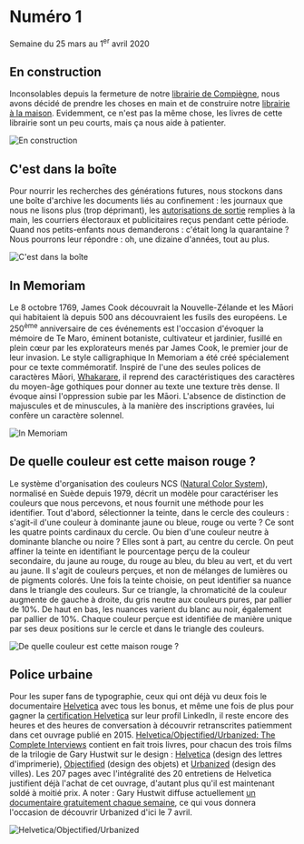 # Numéro 1

Semaine du 25 mars au 1<sup>er</sup> avril 2020

## En construction

Inconsolables depuis la fermeture de notre [librairie de Compiègne][SIGNES],
nous avons décidé de prendre les choses en main et de construire
notre [librairie à la maison][LEGO10270]. Evidemment, ce n'est pas
la même chose, les livres de cette librairie sont un peu courts,
mais ça nous aide à patienter.

[SIGNES]: http://www.librairiedessignes.com/
[LEGO10270]: https://www.lego.com/fr-fr/product/bookshop-10270

![En construction](images/en-construction.jpg)

## C'est dans la boîte

Pour nourrir les recherches des générations futures, nous stockons
dans une boîte d'archive les documents liés au confinement :
les journaux que nous ne lisons plus (trop déprimant),
les [autorisations de sortie][autorisation] remplies à la main,
les courriers électoraux et publicitaires reçus pendant cette période.
Quand nos petits-enfants nous demanderons : c'était long la quarantaine ?
Nous pourrons leur répondre : oh, une dizaine d'années, tout au plus.

![C'est dans la boîte](images/c-est-dans-la-boite.jpg)

[autorisation]: https://www.gouvernement.fr/sites/default/files/cfiles/attestation-deplacement-fr-20200324.pdf

## In Memoriam

Le 8 octobre 1769, James Cook découvrait la Nouvelle-Zélande et les Māori
qui habitaient là depuis 500 ans découvraient les fusils des européens.
Le 250<sup>ème</sup> anniversaire de ces événements est l'occasion d'évoquer
la mémoire de Te Maro, éminent botaniste, cultivateur et jardinier, fusillé
en plein cœur par les explorateurs menés par James Cook, le premier jour de
leur invasion. Le style calligraphique In Memoriam a été créé spécialement
pour ce texte commémoratif. Inspiré de l'une des seules polices de caractères
Māori, [Whakarare][], il reprend des caractéristiques des caractères du
moyen-âge gothiques pour donner au texte une texture très dense. Il évoque
ainsi l'oppression subie par les Māori. L'absence de distinction de majuscules
et de minuscules, à la manière des inscriptions gravées, lui confère un
caractère solennel.

![In Memoriam](images/in-memoriam.jpg)

[Whakarare]: https://www.johnsonwitehira.studio/whakarare

## De quelle couleur est cette maison rouge ?

Le système d'organisation des couleurs NCS ([Natural Color System][NCS]),
normalisé en Suède depuis 1979, décrit un modèle pour caractériser les
couleurs que nous percevons, et nous fournit une méthode pour les identifier.
Tout d'abord, sélectionner la teinte, dans le cercle des couleurs :
s'agit-il d'une couleur à dominante jaune ou bleue, rouge ou verte ?
Ce sont les quatre points cardinaux du cercle. Ou bien d'une couleur neutre
à dominante blanche ou noire ? Elles sont à part, au centre du cercle.
On peut affiner la teinte en identifiant le pourcentage perçu de la couleur
secondaire, du jaune au rouge, du rouge au bleu, du bleu au vert, et du
vert au jaune. Il s'agit de couleurs perçues, et non de mélanges de lumières
ou de pigments colorés. Une fois la teinte choisie, on peut identifier sa
nuance dans le triangle des couleurs. Sur ce triangle, la chromaticité de
la couleur augmente de gauche à droite, du gris neutre aux couleurs pures,
par pallier de 10%. De haut en bas, les nuances varient du blanc au noir,
également par pallier de 10%. Chaque couleur perçue est identifiée de manière
unique par ses deux positions sur le cercle et dans le triangle des couleurs.

![De quelle couleur est cette maison rouge ?](images/ncs.jpg)

[NCS]: https://ncscolour.com/

## Police urbaine

Pour les super fans de typographie, ceux qui ont déjà vu deux fois le
documentaire [Helvetica][] avec tous les bonus, et même une fois de plus
pour gagner la [certification Helvetica][LEARNING_HELVETICA] sur leur profil
LinkedIn, il reste encore des heures et des heures de conversation à découvrir
retranscrites patiemment dans cet ouvrage publié en 2015.
[Helvetica/Objectified/Urbanized: The Complete Interviews][INTERVIEW_BOOK]
contient en fait trois livres, pour chacun des trois films de la trilogie de
Gary Hustwit sur le design : [Helvetica][] (design des lettres d'imprimerie),
[Objectified][] (design des objets) et [Urbanized][] (design des villes).
Les 207 pages avec l'intégralité des 20 entretiens de Helvetica justifient
déjà l'achat de cet ouvrage, d'autant plus qu'il est maintenant soldé à
moitié prix. A noter : Gary Hustwit diffuse actuellement
[un documentaire gratuitement chaque semaine][FREE_STREAMING],
ce qui vous donnera l'occasion de découvrir Urbanized d'ici le 7 avril.

![Helvetica/Objectified/Urbanized](images/police-urbaine.jpg)

[Helvetica]: https://www.hustwit.com/helvetica/
[Objectified]: https://www.hustwit.com/objectified
[Urbanized]: https://www.hustwit.com/urbanized

[LEARNING_HELVETICA]: https://www.linkedin.com/learning/helvetica
[INTERVIEW_BOOK]: https://www.hustwit.com/interviewsbook
[FREE_STREAMING]: https://www.ohyouprettythings.com/free
